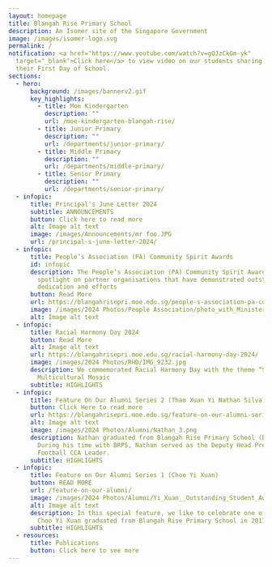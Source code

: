 ```yaml
---
layout: homepage
title: Blangah Rise Primary School
description: An Isomer site of the Singapore Government
image: /images/isomer-logo.svg
permalink: /
notification: <a href="https://www.youtube.com/watch?v=gQJzCkGm-yk"
  target="_blank">Click here</a> to view video on our students sharing about
  their First Day of School.
sections:
  - hero:
      background: /images/bannerv2.gif
      key_highlights:
        - title: Moe Kindergarten
          description: ""
          url: /moe-kindergarten-blangah-rise/
        - title: Junior Primary
          description: ""
          url: /departments/junior-primary/
        - title: Middle Primary
          description: ""
          url: /departments/middle-primary/
        - title: Senior Primary
          description: ""
          url: /departments/senior-primary/
  - infopic:
      title: Principal's June Letter 2024
      subtitle: ANNOUNCEMENTS
      button: Click here to read more
      alt: Image alt text
      image: /images/Announcements/mr foo.JPG
      url: /principal-s-june-letter-2024/
  - infopic:
      title: People’s Association (PA) Community Spirit Awards
      id: infopic
      description: The People’s Association (PA) Community Spirit Awards shines a
        spotlight on partner organisations that have demonstrated outstanding
        dedication and efforts
      button: Read More
      url: https://blangahrisepri.moe.edu.sg/people-s-association-pa-community-spirit-awards/
      image: /images/2024 Photos/People Association/photo_with_Minister.jpg
      alt: Image alt text
  - infopic:
      title: Racial Harmony Day 2024
      button: Read More
      alt: Image alt text
      url: https://blangahrisepri.moe.edu.sg/racial-harmony-day-2024/
      image: /images/2024 Photos/RHD/IMG_9232.jpg
      description: We commemorated Racial Harmony Day with the theme “Singapore,
        Multicultural Mosaic
      subtitle: HIGHLIGHTS
  - infopic:
      title: Feature On Our Alumni Series 2 (Tham Xuan Yi Nathan Silva)
      button: Click Here to read more
      url: https://blangahrisepri.moe.edu.sg/feature-on-our-alumni-series-2-tham-xuan-yi-nathan-silva/
      alt: Image alt text
      image: /images/2024 Photos/Alumni/Nathan_3.png
      description: Nathan graduated from Blangah Rise Primary School (BRPS) in 2023.
        During his time with BRPS, Nathan served as the Deputy Head Prefect and
        Football CCA Leader.
      subtitle: HIGHLIGHTS
  - infopic:
      title: Feature on Our Alumni Series 1 (Choo Yi Xuan)
      button: READ MORE
      url: /feature-on-our-alumni/
      image: /images/2024 Photos/Alumni/Yi_Xuan__Outstanding_Student_Award_.jpg
      alt: Image alt text
      description: In this special feature, we like to celebrate one of our alumni.
        Choo Yi Xuan graduated from Blangah Rise Primary School in 2017.
      subtitle: HIGHLIGHTS
  - resources:
      title: Publications
      button: Click here to see more
---
```

